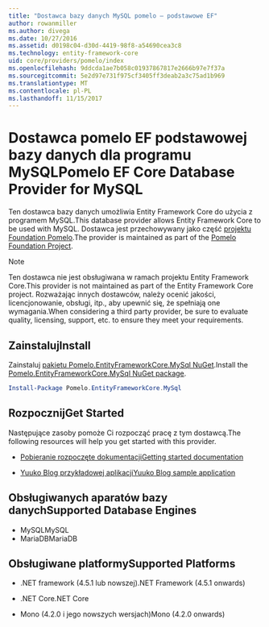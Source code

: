 ```yaml
---
title: "Dostawca bazy danych MySQL pomelo — podstawowe EF"
author: rowanmiller
ms.author: divega
ms.date: 10/27/2016
ms.assetid: d0198c04-d30d-4419-98f8-a54690cea3c8
ms.technology: entity-framework-core
uid: core/providers/pomelo/index
ms.openlocfilehash: 9ddcda1ae7b058c01937867817e2666b97e7f37a
ms.sourcegitcommit: 5e2d97e731f975cf3405ff3deab2a3c75ad1b969
ms.translationtype: MT
ms.contentlocale: pl-PL
ms.lasthandoff: 11/15/2017
---
```

# <a name="pomelo-ef-core-database-provider-for-mysql"></a><span data-ttu-id="e7ceb-102">Dostawca pomelo EF podstawowej bazy danych dla programu MySQL</span><span class="sxs-lookup"><span data-stu-id="e7ceb-102">Pomelo EF Core Database Provider for MySQL</span></span>

<span data-ttu-id="e7ceb-103">Ten dostawca bazy danych umożliwia Entity Framework Core do użycia z programem MySQL.</span><span class="sxs-lookup"><span data-stu-id="e7ceb-103">This database provider allows Entity Framework Core to be used with MySQL.</span></span> <span data-ttu-id="e7ceb-104">Dostawca jest przechowywany jako część [projektu Foundation Pomelo](https://github.com/PomeloFoundation/Pomelo.EntityFrameworkCore.MySql).</span><span class="sxs-lookup"><span data-stu-id="e7ceb-104">The provider is maintained as part of the [Pomelo Foundation Project](https://github.com/PomeloFoundation/Pomelo.EntityFrameworkCore.MySql).</span></span>

> [!NOTE]  
>
> <span data-ttu-id="e7ceb-105">Ten dostawca nie jest obsługiwana w ramach projektu Entity Framework Core.</span><span class="sxs-lookup"><span data-stu-id="e7ceb-105">This provider is not maintained as part of the Entity Framework Core project.</span></span> <span data-ttu-id="e7ceb-106">Rozważając innych dostawców, należy ocenić jakości, licencjonowanie, obsługi, itp., aby upewnić się, że spełniają one wymagania.</span><span class="sxs-lookup"><span data-stu-id="e7ceb-106">When considering a third party provider, be sure to evaluate quality, licensing, support, etc. to ensure they meet your requirements.</span></span>

## <a name="install"></a><span data-ttu-id="e7ceb-107">Zainstaluj</span><span class="sxs-lookup"><span data-stu-id="e7ceb-107">Install</span></span>

<span data-ttu-id="e7ceb-108">Zainstaluj [pakietu Pomelo.EntityFrameworkCore.MySql NuGet](https://www.nuget.org/packages/Pomelo.EntityFrameworkCore.MySql).</span><span class="sxs-lookup"><span data-stu-id="e7ceb-108">Install the [Pomelo.EntityFrameworkCore.MySql NuGet package](https://www.nuget.org/packages/Pomelo.EntityFrameworkCore.MySql).</span></span>

``` powershell
Install-Package Pomelo.EntityFrameworkCore.MySql
```

## <a name="get-started"></a><span data-ttu-id="e7ceb-109">Rozpocznij</span><span class="sxs-lookup"><span data-stu-id="e7ceb-109">Get Started</span></span>

<span data-ttu-id="e7ceb-110">Następujące zasoby pomoże Ci rozpocząć pracę z tym dostawcą.</span><span class="sxs-lookup"><span data-stu-id="e7ceb-110">The following resources will help you get started with this provider.</span></span>
* [<span data-ttu-id="e7ceb-111">Pobieranie rozpoczęte dokumentacji</span><span class="sxs-lookup"><span data-stu-id="e7ceb-111">Getting started documentation</span></span>](https://github.com/PomeloFoundation/Pomelo.EntityFrameworkCore.MySql/blob/master/README.md#getting-started)

* [<span data-ttu-id="e7ceb-112">Yuuko Blog przykładowej aplikacji</span><span class="sxs-lookup"><span data-stu-id="e7ceb-112">Yuuko Blog sample application</span></span>](https://github.com/PomeloFoundation/YuukoBlog)

## <a name="supported-database-engines"></a><span data-ttu-id="e7ceb-113">Obsługiwanych aparatów bazy danych</span><span class="sxs-lookup"><span data-stu-id="e7ceb-113">Supported Database Engines</span></span>

* <span data-ttu-id="e7ceb-114">MySQL</span><span class="sxs-lookup"><span data-stu-id="e7ceb-114">MySQL</span></span>
* <span data-ttu-id="e7ceb-115">MariaDB</span><span class="sxs-lookup"><span data-stu-id="e7ceb-115">MariaDB</span></span>

## <a name="supported-platforms"></a><span data-ttu-id="e7ceb-116">Obsługiwane platformy</span><span class="sxs-lookup"><span data-stu-id="e7ceb-116">Supported Platforms</span></span>

* <span data-ttu-id="e7ceb-117">.NET framework (4.5.1 lub nowszej)</span><span class="sxs-lookup"><span data-stu-id="e7ceb-117">.NET Framework (4.5.1 onwards)</span></span>

* <span data-ttu-id="e7ceb-118">.NET Core</span><span class="sxs-lookup"><span data-stu-id="e7ceb-118">.NET Core</span></span>

* <span data-ttu-id="e7ceb-119">Mono (4.2.0 i jego nowszych wersjach)</span><span class="sxs-lookup"><span data-stu-id="e7ceb-119">Mono (4.2.0 onwards)</span></span>

